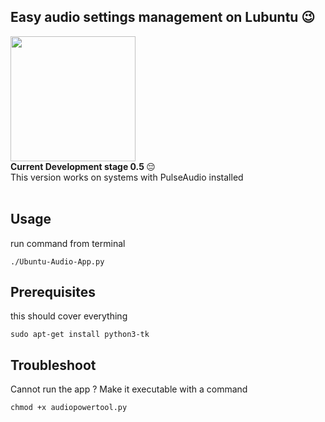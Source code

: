 ## Easy audio settings management on Lubuntu 😉
<img src="https://drive.google.com/uc?id=1BIkDhjF2F5TDhPeoBiACK9HKKYnJNBbE" width="auto" height="200"/>
<br>
 <strong>Current Development stage 0.5 </strong> 😔
<br>
This version works on systems with PulseAudio installed 
<br>
<br>

## Usage

run command from terminal
```
./Ubuntu-Audio-App.py
```

## Prerequisites

this should cover everything
```
sudo apt-get install python3-tk
```

## Troubleshoot

Cannot run the app ? Make it executable with a command
```
chmod +x audiopowertool.py
```
